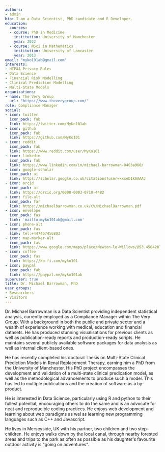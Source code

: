 ```yaml
---
authors:
- admin
bio: I am a Data Scientist, PhD candidate and R Developer.
education:
  courses:
  - course: PhD in Medicine
    institution: University of Manchester
    year: 2022
  - course: MSci in Mathematics
    institution: University of Lancaster
    year: 2013
email: "myko101ab@gmail.com"
interests:
- HIPAA Privacy Rules
- Data Science
- Financial Risk Modelling
- Clinical Prediction Modelling
- Multi-State Models
organizations:
- name: The Very Group
  url: "https://www.theverygroup.com/"
role: Compliance Manager
social:
- icon: twitter
  icon_pack: fab
  link: https://twitter.com/MyKo101ab
- icon: github
  icon_pack: fab
  link: https://github.com/MyKo101
- icon: reddit
  icon_pack: fab
  link: https://www.reddit.com/user/MyKo101
- icon: linkedin
  icon_pack: fab
  link: https://www.linkedin.com/in/michael-barrowman-0403a960/
- icon: google-scholar
  icon_pack: ai
  link: https://scholar.google.co.uk/citations?user=kxxeD1kAAAAJ  
- icon: orcid
  icon_pack: ai
  link: https://orcid.org/0000-0003-0718-4482
- icon: file-alt
  icon_pack: far
  link: https://michaelbarrowman.co.uk/CV/MichaelBarrowman.pdf
- icon: envelope
  icon_pack: fas
  link: 'mailto:myko101ab@gmail.com'
- icon: phone-alt
  icon_pack: fas
  link: tel:+447467456803
- icon: map-marker-alt
  icon_pack: fas
  link: https://www.google.com/maps/place/Newton-le-Willows/@53.4584287,-2.6730042,10z
- icon: coffee
  icon_pack: fas
  link: https://ko-fi.com/myko101
- icon: paypal
  icon_pack: fab
  link: https://paypal.me/myko101ab
superuser: true
title: Dr. Michael Barrowman, PhD
user_groups:
- Researchers
- Visitors
---
```


Dr. Michael Barrowman is a Data Scientist providing independent statistical analysis, currently employed as a Compliance Manager within The Very Group. With a background in both the public and private sector and a wealth of experience working with medical, education and financial datasets. He has produced stunning visualisations for previous clients as well as publication-ready reports and production-ready scripts. He maintains several publicly available software packages for data analysis as well as internal client-based ones.

He has recently completed his doctoral Thesis on Multi-State Clinical Prediction Models in Renal Replacement Therapy, earning him a PhD from the University of Manchester. His PhD project encompasses the development and validation of a multi-state clinical predication model, as well as the methodological advancements to produce such a model. This has led to multiple publications and the creation of software as a by-product.

He is interested in Data Science, particularly using R and python to their fullest potential, encouraging others to do the same and is an advocate for neat and reproducible coding practices. He enjoys web development and learning about web paradigms as wel as learning new programming languages such as C++ and Javascript.

He lives in Merseyside, UK with his partner, two children and two step-children. He enjoys walks down by the local canal, through nearby forested areas and trips to the park as often as possible as his daughter's favourite outdoor activity is "going on adventures".



